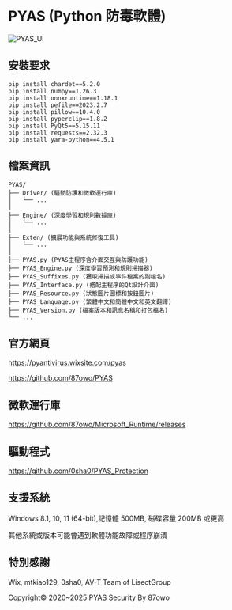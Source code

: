 # PYAS (Python 防毒軟體)

![PYAS_UI](https://github.com/user-attachments/assets/68765836-7272-482f-b8cd-d8ba728d88ab)

## 安裝要求

```
pip install chardet==5.2.0
pip install numpy==1.26.3
pip install onnxruntime==1.18.1
pip install pefile==2023.2.7
pip install pillow==10.4.0
pip install pyperclip==1.8.2
pip install PyQt5==5.15.11
pip install requests==2.32.3
pip install yara-python==4.5.1
```

## 檔案資訊

```
PYAS/
├── Driver/ (驅動防護和微軟運行庫)
│   └── ...
│
├── Engine/ (深度學習和規則數據庫)
│   └── ...
│
├── Exten/ (擴展功能與系統修復工具)
│   └── ...
│
├── PYAS.py (PYAS主程序含介面交互與防護功能)
├── PYAS_Engine.py (深度學習預測和規則掃描器)
├── PYAS_Suffixes.py (獲取掃描或事件檔案的副檔名)
├── PYAS_Interface.py (搭配主程序的Qt設計介面)
├── PYAS_Resource.py (狀態圖片圖標和按鈕圖片)
├── PYAS_Language.py (繁體中文和簡體中文和英文翻譯)
├── PYAS_Version.py (檔案版本和訊息名稱和打包檔名)
└── ...
```

## 官方網頁

https://pyantivirus.wixsite.com/pyas

https://github.com/87owo/PYAS

## 微軟運行庫

https://github.com/87owo/Microsoft_Runtime/releases

## 驅動程式

https://github.com/0sha0/PYAS_Protection

## 支援系統

Windows 8.1, 10, 11 (64-bit),記憶體 500MB, 磁碟容量 200MB 或更高

其他系統或版本可能會遇到軟體功能故障或程序崩潰

## 特別感謝

Wix, mtkiao129, 0sha0, AV-T Team of LisectGroup

Copyright© 2020~2025 PYAS Security By 87owo
